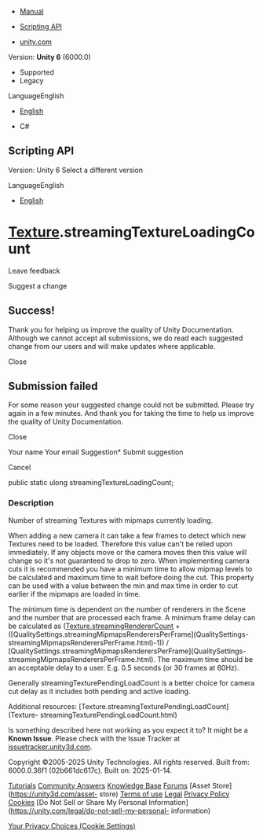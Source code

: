 [ ]()

  * [Manual](../Manual/index.html)
  * [Scripting API](../ScriptReference/index.html)

  * [unity.com](https://unity.com/)

Version: **Unity 6** (6000.0)

  * Supported
  * Legacy

LanguageEnglish

  * [English]()

  * C#

[ ](https://docs.unity3d.com)

## Scripting API

Version: Unity 6 Select a different version

LanguageEnglish

  * [English]()

#  [Texture](Texture.html).streamingTextureLoadingCount

Leave feedback

Suggest a change

## Success!

Thank you for helping us improve the quality of Unity Documentation. Although
we cannot accept all submissions, we do read each suggested change from our
users and will make updates where applicable.

Close

## Submission failed

For some reason your suggested change could not be submitted. Please <a>try
again</a> in a few minutes. And thank you for taking the time to help us
improve the quality of Unity Documentation.

Close

Your name Your email Suggestion* Submit suggestion

Cancel

[ ]()

public static ulong streamingTextureLoadingCount;

### Description

Number of streaming Textures with mipmaps currently loading.

When adding a new camera it can take a few frames to detect which new Textures
need to be loaded. Therefore this value can't be relied upon immediately. If
any objects move or the camera moves then this value will change so it's not
guaranteed to drop to zero. When implementing camera cuts it is recommended
you have a minimum time to allow mipmap levels to be calculated and maximum
time to wait before doing the cut. This property can be used with a value
between the min and max time in order to cut earlier if the mipmaps are loaded
in time.  
  
The minimum time is dependent on the number of renderers in the Scene and the
number that are processed each frame. A minimum frame delay can be calculated
as ([Texture.streamingRendererCount](Texture-streamingRendererCount.html) \+
([QualitySettings.streamingMipmapsRenderersPerFrame](QualitySettings-
streamingMipmapsRenderersPerFrame.html)-1)) /
[QualitySettings.streamingMipmapsRenderersPerFrame](QualitySettings-
streamingMipmapsRenderersPerFrame.html). The maximum time should be an
acceptable delay to a user. E.g. 0.5 seconds (or 30 frames at 60Hz).  
  
Generally streamingTexturePendingLoadCount is a better choice for camera cut
delay as it includes both pending and active loading.  
  
Additional resources: [Texture.streamingTexturePendingLoadCount](Texture-
streamingTexturePendingLoadCount.html)

Is something described here not working as you expect it to? It might be a
**Known Issue**. Please check with the Issue Tracker at
[issuetracker.unity3d.com](https://issuetracker.unity3d.com).

Copyright ©2005-2025 Unity Technologies. All rights reserved. Built from:
6000.0.36f1 (02b661dc617c). Built on: 2025-01-14.

[Tutorials](https://unity3d.com/learn) [Community
Answers](https://answers.unity3d.com) [Knowledge
Base](https://support.unity3d.com/hc/en-us)
[Forums](https://forum.unity3d.com) [Asset Store](https://unity3d.com/asset-
store) [Terms of use](https://docs.unity3d.com/Manual/TermsOfUse.html)
[Legal](https://unity.com/legal) [Privacy
Policy](https://unity.com/legal/privacy-policy)
[Cookies](https://unity.com/legal/cookie-policy) [Do Not Sell or Share My
Personal Information](https://unity.com/legal/do-not-sell-my-personal-
information)

[Your Privacy Choices (Cookie Settings)](javascript:void\(0\);)

